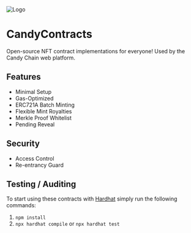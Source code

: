 ![Logo](https://res.cloudinary.com/candy-labs/image/upload/v1644974796/smaller_dep6qo.png)

# CandyContracts
Open-source NFT contract implementations for everyone! Used by the Candy Chain web platform.

## Features 
* Minimal Setup
* Gas-Optimized
* ERC721A Batch Minting
* Flexible Mint Royalties
* Merkle Proof Whitelist
* Pending Reveal

## Security 
* Access Control 
* Re-entrancy Guard

## Testing / Auditing 
To start using these contracts with [Hardhat](https://hardhat.org/) simply run the following commands:
1. `npm install`
2. `npx hardhat compile` or `npx hardhat test`

